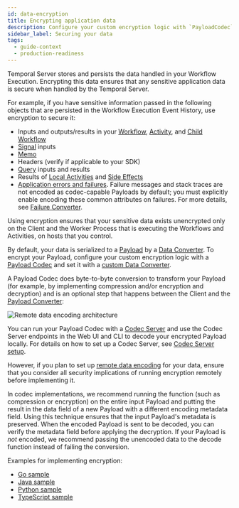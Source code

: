 ```yaml
---
id: data-encryption
title: Encrypting application data
description: Configure your custom encryption logic with `PayloadCodec` and set it with a custom Data Converter.
sidebar_label: Securing your data
tags:
  - guide-context
  - production-readiness
---
```


Temporal Server stores and persists the data handled in your Workflow Execution.
Encrypting this data ensures that any sensitive application data is secure when handled by the Temporal Server.

For example, if you have sensitive information passed in the following objects that are persisted in the Workflow Execution Event History, use encryption to secure it:

- Inputs and outputs/results in your [Workflow](/concepts/what-is-a-workflow-execution), [Activity](/concepts/what-is-an-activity-execution), and [Child Workflow](/concepts/what-is-a-child-workflow-execution)
- [Signal](/concepts/what-is-a-signal) inputs
- [Memo](/concepts/what-is-a-memo)
- Headers (verify if applicable to your SDK)
- [Query](/concepts/what-is-a-query) inputs and results
- Results of [Local Activities](/concepts/what-is-a-local-activity) and [Side Effects](/concepts/what-is-a-side-effect)
- [Application errors and failures](/references/failures).
  Failure messages and stack traces are not encoded as codec-capable Payloads by default; you must explicitly enable encoding these common attributes on failures.
  For more details, see [Failure Converter](/concepts/what-is-a-failure-converter).

Using encryption ensures that your sensitive data exists unencrypted only on the Client and the Worker Process that is executing the Workflows and Activities, on hosts that you control.

By default, your data is serialized to a [Payload](/concepts/what-is-a-payload) by a [Data Converter](/concepts/what-is-a-data-converter).
To encrypt your Payload, configure your custom encryption logic with a [Payload Codec](/concepts/what-is-a-payload-codec) and set it with a [custom Data Converter](/concepts/what-is-a-custom-data-converter).

A Payload Codec does byte-to-byte conversion to transform your Payload (for example, by implementing compression and/or encryption and decryption) and is an optional step that happens between the Client and the [Payload Converter](/concepts/what-is-a-payload-converter):

![Remote data encoding architecture](/diagrams/remote-data-encoding.svg)

You can run your Payload Codec with a [Codec Server](/concepts/what-is-a-codec-server) and use the Codec Server endpoints in the Web UI and CLI to decode your encrypted Payload locally.
For details on how to set up a Codec Server, see [Codec Server setup](/self-hosted/how-to-set-up-codec-server).

However, if you plan to set up [remote data encoding](/concepts/what-is-remote-data-encoding) for your data, ensure that you consider all security implications of running encryption remotely before implementing it.

In codec implementations, we recommend running the function (such as compression or encryption) on the entire input Payload and putting the result in the data field of a new Payload with a different encoding metadata field.
Using this technique ensures that the input Payload's metadata is preserved.
When the encoded Payload is sent to be decoded, you can verify the metadata field before applying the decryption.
If your Payload is _not_ encoded, we recommend passing the unencoded data to the decode function instead of failing the conversion.

Examples for implementing encryption:

- [Go sample](https://github.com/temporalio/samples-go/tree/main/encryption)
- [Java sample](https://github.com/temporalio/samples-java/tree/main/core/src/main/java/io/temporal/samples/encryptedpayloads)
- [Python sample](https://github.com/temporalio/samples-python/tree/main/encryption)
- [TypeScript sample](https://github.com/temporalio/samples-typescript/tree/main/encryption)